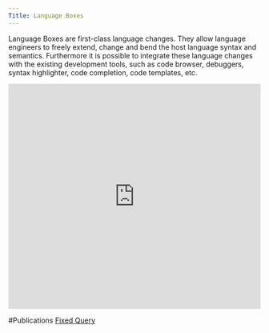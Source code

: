 ```yaml
---
Title: Language Boxes
---
```


Language Boxes are first-class language changes. They allow language engineers to freely extend, change and bend the host language syntax and semantics. Furthermore it is possible to integrate these language changes with the existing development tools, such as code browser, debuggers, syntax highlighter, code completion, code templates, etc.

<div style="width: 100%" id="\__ss_2467528"><iframe src="http://www.slideshare.net/slideshow/embed_code/2467528" width="100%" height="450" frameborder="0" marginwidth="0" marginheight="0" scrolling="no"></iframe></div>

#Publications
[Fixed Query](%assets_url%/scgbib/?query=*&filter=Year)

